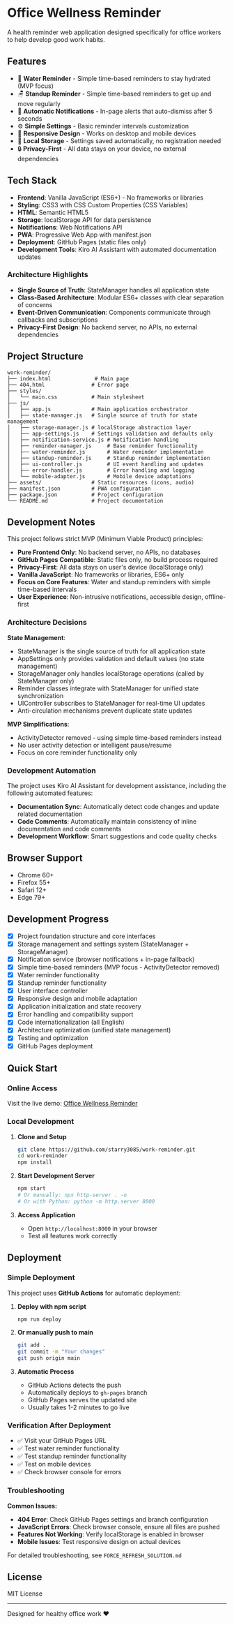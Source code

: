 # Office Wellness Reminder

A health reminder web application designed specifically for office workers to help develop good work habits.

## Features

- 🥤 **Water Reminder** - Simple time-based reminders to stay hydrated (MVP focus)
- 🪑 **Standup Reminder** - Simple time-based reminders to get up and move regularly
- 🔔 **Automatic Notifications** - In-page alerts that auto-dismiss after 5 seconds
- ⚙️ **Simple Settings** - Basic reminder intervals customization
- 📱 **Responsive Design** - Works on desktop and mobile devices
- 💾 **Local Storage** - Settings saved automatically, no registration needed
- 🔒 **Privacy-First** - All data stays on your device, no external dependencies

## Tech Stack

- **Frontend**: Vanilla JavaScript (ES6+) - No frameworks or libraries
- **Styling**: CSS3 with CSS Custom Properties (CSS Variables)
- **HTML**: Semantic HTML5
- **Storage**: localStorage API for data persistence
- **Notifications**: Web Notifications API
- **PWA**: Progressive Web App with manifest.json
- **Deployment**: GitHub Pages (static files only)
- **Development Tools**: Kiro AI Assistant with automated documentation updates

### Architecture Highlights
- **Single Source of Truth**: StateManager handles all application state
- **Class-Based Architecture**: Modular ES6+ classes with clear separation of concerns
- **Event-Driven Communication**: Components communicate through callbacks and subscriptions
- **Privacy-First Design**: No backend server, no APIs, no external dependencies

## Project Structure

```
work-reminder/
├── index.html              # Main page
├── 404.html               # Error page
├── styles/
│   └── main.css           # Main stylesheet
├── js/
│   ├── app.js             # Main application orchestrator
│   ├── state-manager.js   # Single source of truth for state management
│   ├── storage-manager.js # localStorage abstraction layer
│   ├── app-settings.js    # Settings validation and defaults only
│   ├── notification-service.js # Notification handling
│   ├── reminder-manager.js     # Base reminder functionality
│   ├── water-reminder.js       # Water reminder implementation
│   ├── standup-reminder.js     # Standup reminder implementation
│   ├── ui-controller.js        # UI event handling and updates
│   ├── error-handler.js        # Error handling and logging
│   └── mobile-adapter.js       # Mobile device adaptations
├── assets/                # Static resources (icons, audio)
├── manifest.json          # PWA configuration
├── package.json           # Project configuration
└── README.md              # Project documentation
```

## Development Notes

This project follows strict MVP (Minimum Viable Product) principles:
- **Pure Frontend Only**: No backend server, no APIs, no databases
- **GitHub Pages Compatible**: Static files only, no build process required
- **Privacy-First**: All data stays on user's device (localStorage only)
- **Vanilla JavaScript**: No frameworks or libraries, ES6+ only
- **Focus on Core Features**: Water and standup reminders with simple time-based intervals
- **User Experience**: Non-intrusive notifications, accessible design, offline-first

### Architecture Decisions

**State Management**: 
- StateManager is the single source of truth for all application state
- AppSettings only provides validation and default values (no state management)
- StorageManager only handles localStorage operations (called by StateManager only)
- Reminder classes integrate with StateManager for unified state synchronization
- UIController subscribes to StateManager for real-time UI updates
- Anti-circulation mechanisms prevent duplicate state updates

**MVP Simplifications**:
- ActivityDetector removed - using simple time-based reminders instead
- No user activity detection or intelligent pause/resume
- Focus on core reminder functionality only

### Development Automation

The project uses Kiro AI Assistant for development assistance, including the following automated features:
- **Documentation Sync**: Automatically detect code changes and update related documentation
- **Code Comments**: Automatically maintain consistency of inline documentation and code comments
- **Development Workflow**: Smart suggestions and code quality checks

## Browser Support

- Chrome 60+
- Firefox 55+
- Safari 12+
- Edge 79+

## Development Progress

- [x] Project foundation structure and core interfaces
- [x] Storage management and settings system (StateManager + StorageManager)
- [x] Notification service (browser notifications + in-page fallback)
- [x] Simple time-based reminders (MVP focus - ActivityDetector removed)
- [x] Water reminder functionality
- [x] Standup reminder functionality  
- [x] User interface controller
- [x] Responsive design and mobile adaptation
- [x] Application initialization and state recovery
- [x] Error handling and compatibility support
- [x] Code internationalization (all English)
- [x] Architecture optimization (unified state management)
- [x] Testing and optimization
- [x] GitHub Pages deployment

## Quick Start

### Online Access
Visit the live demo: [Office Wellness Reminder](https://starry3085.github.io/work-reminder/)

### Local Development

1. **Clone and Setup**
   ```bash
   git clone https://github.com/starry3085/work-reminder.git
   cd work-reminder
   npm install
   ```

2. **Start Development Server**
   ```bash
   npm start
   # Or manually: npx http-server . -o
   # Or with Python: python -m http.server 8000
   ```

3. **Access Application**
   - Open `http://localhost:8000` in your browser
   - Test all features work correctly

## Deployment

### Simple Deployment

This project uses **GitHub Actions** for automatic deployment:

1. **Deploy with npm script**
   ```bash
   npm run deploy
   ```

2. **Or manually push to main**
   ```bash
   git add .
   git commit -m "Your changes"
   git push origin main
   ```

3. **Automatic Process**
   - GitHub Actions detects the push
   - Automatically deploys to `gh-pages` branch
   - GitHub Pages serves the updated site
   - Usually takes 1-2 minutes to go live

### Verification After Deployment

- ✅ Visit your GitHub Pages URL
- ✅ Test water reminder functionality
- ✅ Test standup reminder functionality  
- ✅ Test on mobile devices
- ✅ Check browser console for errors

### Troubleshooting

**Common Issues:**
- **404 Error**: Check GitHub Pages settings and branch configuration
- **JavaScript Errors**: Check browser console, ensure all files are pushed
- **Features Not Working**: Verify localStorage is enabled in browser
- **Mobile Issues**: Test responsive design on actual devices

For detailed troubleshooting, see `FORCE_REFRESH_SOLUTION.md`

## License

MIT License

---

Designed for healthy office work ❤️